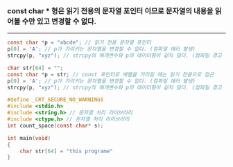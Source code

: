### const char * 형은 읽기 전용의 문자열 포인터 이므로 문자열의 내용을 읽어볼 수만 있고 변경할 수 없다. ###
___
```c
const char *p = "abcde"; // 읽기 전용 문자열 포인터
p[0] = 'A'; // p가 가리키는 문자열을 변경할 수 없다. (컴파일 에러 발생)
strcpy(p, "xyz"); // strcpy의 매개변수와 p의 데이터형이 같지 않다. (컴파일 경고 발생)
```

```c
char str[64] = "";
const char *p = str; // const 포인터로 배열을 가리킬 때는 읽기 전용으로 접근
p[0] = 'A'; // p가 가리키는 문자열을 변경할 수 없다. (컴파일 에러 발생)
strcpy(p, "xyz"); // strcpy의 매개변수와 p의 데이터형이 같지 않다. (컴파일 경고 발생)
```

```c
#define _CRT_SECURE_NO_WARNINGS
#include <stdio.h>
#include <string.h> // 문자열 처리 라이브러리
#include <ctype.h> // 문자열 처리 라이브러리
int count_space(const char* s);

int main(void)
{
	char str[64] = "this programe"
}
```